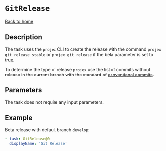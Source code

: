 # `GitRelease`

[Back to home](../../../../README.md)

## Description

The task uses the `projex` CLI to create the release with the command `projex git release stable` or `projex git release` if the beta parameter is set to true.

To determine the type of release `projex` use the list of commits without release in the current branch with the standard of [conventional commits](https://www.conventionalcommits.org/en/v1.0.0/).

## Parameters

The task does not require any input parameters.

## Example

Beta release with default branch `develop`:

```yaml
- task: GitRelease@0
  displayName: 'Git Release'
```
